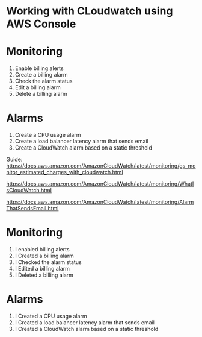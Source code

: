 # Working with CLoudwatch using AWS Console 

# Monitoring 

1. Enable billing alerts
2. Create a billing alarm
3. Check the alarm status
4. Edit a billing alarm
5. Delete a billing alarm


# Alarms

1. Create a CPU usage alarm
2. Create a load balancer latency alarm that sends email
3. Create a CloudWatch alarm based on a static threshold



Guide:
https://docs.aws.amazon.com/AmazonCloudWatch/latest/monitoring/gs_monitor_estimated_charges_with_cloudwatch.html

https://docs.aws.amazon.com/AmazonCloudWatch/latest/monitoring/WhatIsCloudWatch.html

https://docs.aws.amazon.com/AmazonCloudWatch/latest/monitoring/AlarmThatSendsEmail.html


# Monitoring 

1. I enabled billing alerts
2. I Created a billing alarm
3. I Checked the alarm status
4. I Edited a billing alarm
5. I Deleted a billing alarm


# Alarms

1. I  Created a CPU usage alarm
2. I  Created a load balancer latency alarm that sends email
3. I Created a CloudWatch alarm based on a static threshold






